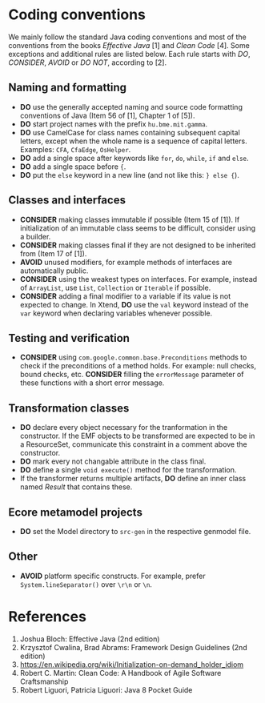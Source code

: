# Coding conventions

We mainly follow the standard Java coding conventions and most of the conventions from the books _Effective Java_ [1] and _Clean Code_ [4]. Some exceptions and additional rules are listed below. Each rule starts with _DO_, _CONSIDER_, _AVOID_ or _DO NOT_, according to [2].

## Naming and formatting

* **DO** use the generally accepted naming and source code formatting conventions of Java (Item 56 of [1], Chapter 1 of [5]).
* **DO** start project names with the prefix `hu.bme.mit.gamma`.
* **DO** use CamelCase for class names containing subsequent capital letters, except when the whole name is a sequence of capital letters. Examples: `CFA`, `CfaEdge`, `OsHelper`.
* **DO** add a single space after keywords like `for`, `do`, `while`, `if` and `else`.
* **DO** add a single space before `{`.
* **DO** put the `else` keyword in a new line (and not like this: `} else {`).

## Classes and interfaces

* **CONSIDER** making classes immutable if possible (Item 15 of [1]). If initialization of an immutable class seems to be difficult, consider using a builder.
* **CONSIDER** making classes final if they are not designed to be inherited from (Item 17 of [1]).
* **AVOID** unused modifiers, for example methods of interfaces are automatically public.
* **CONSIDER** using the weakest types on interfaces. For example, instead of `ArrayList`, use `List`, `Collection` or `Iterable` if possible.
* **CONSIDER** adding a final modifier to a variable if its value is not expected to change. In Xtend, **DO** use the `val` keyword instead of the `var` keyword when declaring variables whenever possible.

## Testing and verification

* **CONSIDER** using `com.google.common.base.Preconditions` methods to check if the preconditions of a method holds. For example: null checks, bound checks, etc. **CONSIDER** filling the `errorMessage` parameter of these functions with a short error message.

## Transformation classes

* **DO** declare every object necessary for the tranformation in the constructor. If the EMF objects to be transformed are expected to be in a ResourceSet, communicate this constraint in a comment above the constructor.
* **DO** mark every not changable attribute in the class final.
* **DO** define a single `void execute()` method for the transformation.
* If the transformer returns multiple artifacts, **DO** define an inner class named *Result* that contains these.

## Ecore metamodel projects

* **DO** set the Model directory to `src-gen` in the respective genmodel file.

## Other
* **AVOID** platform specific constructs. For example, prefer `System.lineSeparator()` over `\r\n` or `\n`.

# References

1. Joshua Bloch: Effective Java (2nd edition)
1. Krzysztof Cwalina, Brad Abrams: Framework Design Guidelines (2nd edition)
1. https://en.wikipedia.org/wiki/Initialization-on-demand_holder_idiom
1. Robert C. Martin: Clean Code: A Handbook of Agile Software Craftsmanship
1. Robert Liguori, Patricia Liguori: Java 8 Pocket Guide
